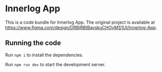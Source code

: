 
  # Innerlog App

  This is a code bundle for Innerlog App. The original project is available at https://www.figma.com/design/DRBjRBtBayskuCHOyMS1UI/Innerlog-App.

  ## Running the code

  Run `npm i` to install the dependencies.

  Run `npm run dev` to start the development server.
  